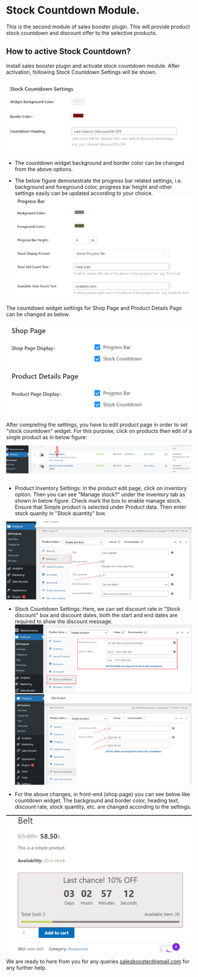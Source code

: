 # Stock Countdown Module.
This is the second module of sales booster plugin. This will provide product stock countdown and discount offer to the selective products.

## How to active Stock Countdown?
Install sales booster plugin and activate stock countdown module. After activation, following Stock Countdown Settings will be shown.

![Main settings-1](./images/countdown-1.png)
- The countdown widget background and border color can be changed from the above options.

- The below figure demonestrate the progress bar related settings, i.e. background and foreground color, progress bar height and other settings easily can be updated according to your choice.
![Main settings-2](./images/countdown-2.png)

The countdown widget settings for Shop Page and Product Details Page can be changed as below.

![Main settings-3](./images/countdown-3.png)

After completing the settings, you have to edit product page in order to set "stock countdown" widget. For this purpose, click on products then edit of a single product as in below figure:

![product](./images/countdown-5.png)

- Product Inventory Settings: In the product edit page, click on inventory option. Then you can see "Manage stock?" under the inventory tab as shown in below figure. Check mark the box to enable manage stock. Ensure that Simple product is selected under Product data. Then enter stock quanity in "Stock quantity" box.

![Inventroy-seetings](./images/countdown-6.png)

- Stock Countdown Settings: Here, we can set discount rate in "Stock discount" box and discount dates, both the start and end dates are required to show the discount message.
![countdown-seetings-1](./images/countdown-7.png)
![countdown-seetings-2](./images/countdown-8.png)

- For the above changes, in front-end (shop page) you can see below like countdown widget. The background and border color, heading text, discount rate, stock quantity, etc. are changed according to the settings.

![front-end-1](./images/countdown-4.png)

We are ready to here from you for any queries salesbooster@gmail.com for any further help.
